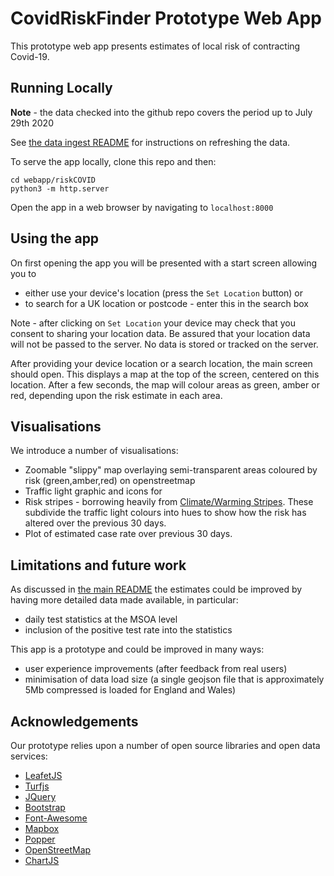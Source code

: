 # CovidRiskFinder Prototype Web App

This prototype web app presents estimates of local risk of contracting Covid-19.

## Running Locally

**Note** - the data checked into the github repo covers the period up to July 29th 2020

See [the data ingest README](data_ingest/README.md) for instructions on refreshing the data.

To serve the app locally, clone this repo and then:

```
cd webapp/riskCOVID
python3 -m http.server
```

Open the app in a web browser by navigating to `localhost:8000`

## Using the app

On first opening the app you will be presented with a start screen allowing you to 
* either use your device's location (press the `Set Location` button) or 
* to search for a UK location or postcode - enter this in the search box

Note - after clicking on `Set Location` your device may check that you consent to sharing
your location data.  Be assured that your location data will not be passed to the 
server.  No data is stored or tracked on the server.

After providing your device location or a search location, the main screen should 
open.  This displays a map at the top of the screen, centered on this location.  After a few seconds, 
the map will colour areas as green, amber or red, depending upon the risk estimate in each area.

## Visualisations

We introduce a number of visualisations:

* Zoomable "slippy" map overlaying semi-transparent areas coloured by risk (green,amber,red) on openstreetmap
* Traffic light graphic and icons for 
* Risk stripes - borrowing heavily from [Climate/Warming Stripes](https://showyourstripes.info/).
  These subdivide the traffic light colours into hues to show how the risk has altered over the previous 30 days.
* Plot of estimated case rate over previous 30 days.

## Limitations and future work

As discussed in [the main README](README.md) the estimates could be improved by having 
more detailed data made available, in particular:

* daily test statistics at the MSOA level
* inclusion of the positive test rate into the statistics 
 
This app is a prototype and could be improved in many ways:

* user experience improvements (after feedback from real users)
* minimisation of data load size (a single geojson file that is approximately 5Mb compressed is loaded for England and Wales)

## Acknowledgements

Our prototype relies upon a number of open source libraries and open data services:

* [LeafetJS](https://leafletjs.com/)
* [Turfjs](https://turfjs.org/)
* [JQuery](https://jquery.com/)
* [Bootstrap](https://getbootstrap.com/)
* [Font-Awesome](https://github.com/FortAwesome/Font-Awesome)
* [Mapbox](https://www.mapbox.com/)
* [Popper](https://popper.js.org/)
* [OpenStreetMap](https://www.openstreetmap.org/)
* [ChartJS](https://www.chartjs.org/)